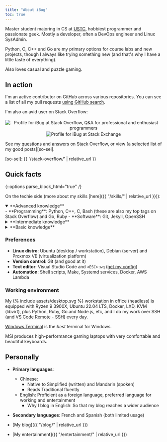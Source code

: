 ```yaml
---
title: "About iBug"
toc: true
---
```


Master student majoring in CS at [USTC][USTC], hobbiest programmer and passionate geek. Mostly a developer, often a DevOps engineer and Linux SysAdmin.

Python, C, C++ and Go are my primary options for course labs and new projects, though I always like trying something new (and that's why I have a little taste of everything).

Also loves casual and puzzle gaming.

## In action

I'm an active contributor on GitHub across various repositories. You can see a list of all my pull requests [using GitHub search][all-prs].

I'm also an avid user on Stack Overflow:

<p><center>
<a href="https://stackoverflow.com/users/5958455/ibug" style="text-decoration: initial;">
<img alt="Profile for iBug at Stack Overflow, Q&A for professional and enthusiast programmers" src="https://stackoverflow.com/users/flair/5958455.png" class="card" style="margin-top: 0.2rem;"/>
</a>
<a href="https://stackexchange.com/users/7886663/ibug" style="text-decoration: initial;">
<img alt="Profile for iBug at Stack Exchange" src="https://stackexchange.com/users/flair/7886663.png" class="card" style="margin-top: 0.2rem;"/>
</a>
</center></p>

See my [questions][so-q] and [answers][so-a] on Stack Overflow, or view [a selected list of my good posts][so-sel].

  [so-q]: https://stackoverflow.com/users/5958455/ibug?tab=questions "iBug's questions on Stack Overflow"
  [so-a]: https://stackoverflow.com/users/5958455/ibug?tab=answers "iBug's answers on Stack Overflow"
  [so-sel]: {{ '/stack-overflow/' | relative_url }}

## Quick facts

{::options parse_block_html="true" /}

On the techie side (more about my skills [here]({{ "/skills/" | relative_url }})):

<details open markdown="1">
<summary> **Advanced knowledge**
</summary>
- **Programming**: Python, C++, C, Bash (these are also my top tags on Stack Overflow) and Go, Ruby
- **Software**: Git, Jekyll, OpenSSH
</details>

<details markdown="1">
<summary> **Intermediate knowledge**
</summary>
- **Programming**: the Web Trilogy (HTML / CSS / JavaScript), Node.js, VBScript
- **Framework**:
  Ruby on Rails,
  Bootstrap,
  jQuery,
  Flask,
  [Electron](https://www.electronjs.org/)
- **Software**:
  Vim,
  Nginx,
  Systemd,
  Docker,
  [Proxmox VE](https://www.proxmox.com/en/proxmox-ve),
  Linux <abbr title="Logical Volume Manager">LVM</abbr>,
  Make,
  LXC / LXD,
  [Singularity](https://sylabs.io/) (Container)
- **Miscellaneous**: Linux Networking (routing, tunneling, firewall, iptables etc.)
  plus various networking protocols (HTTP and DNS etc.)
</details>

<details markdown="1">
<summary> **Basic knowledge**
</summary>
- **Programming**: SQL (MySQL 5.7+ / MariaDB 10.1+, SQLite 3), Perl, Verilog,
- **Framework**:
  [Sinatra](https://sinatrarb.com/),
  Django,
  React,
  [Chisel](https://www.chisel-lang.org/)
- **Software**: ZFS *plus a long list*
- **Technology**: *something used to be here*,
</details>

### Preferences

- **Linux distro**: Ubuntu (desktop / workstation), Debian (server) and Proxmox VE (virtualization platform)
- **Version control**: Git (and good at it)
- **Text editor**: Visual Studio Code and `<ESC>:wq` ([get my config](https://e.ibugone.com/vimrc))
- **Automation**: Shell scripts, Make, Systemd services, Docker, AWS Lambda

### Working environment

My <span class="svg-inline" style="transform: translateY(0.166667em);">{% include assets/desktop.svg %}</span> workstation in office (headless) is equipped with Ryzen 9 3900X, Ubuntu 22.04 LTS, Docker, LXD, KVM (libvirt), plus Python, Ruby, Go and Node.js, etc, and I do my work over SSH (and [VS Code Remote - SSH](https://code.visualstudio.com/docs/remote/ssh)) every day.

[Windows Terminal](https://aka.ms/terminal) is the *best* terminal for Windows.

MSI produces high-performance gaming laptops with very comfortable and beautiful keyboards.

## Personally

- **Primary languages**:
  - Chinese:
    - Native to Simplified (written) and Mandarin (spoken)
    - Reads Traditional fluently
  - English: Proficient as a foreign language, preferred language for working and entertainment
    - Why I blog in English: So that my blog reaches a wider audience <i class="fas fa-users"></i>
- **Secondary languages**: French and Spanish (both limited usage)
- [My blog]({{ "/blog/" | relative_url }})
- [My entertainment]({{ "/entertainment/" | relative_url }})


  [USTC]: https://en.ustc.edu.cn/
  [all-prs]: https://github.com/pulls?utf8=%E2%9C%93&q=is%3Apr+author%3AiBug+archived%3Afalse "All of iBug's pull requests on GitHub"
